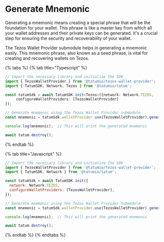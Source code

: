 # Generate Mnemonic

Generating a mnemonic means creating a special phrase that will be the foundation for your wallet. This phrase is like a master key from which all your wallet addresses and their private keys can be generated. It's a crucial step for ensuring the security and recoverability of your wallet.

The Tezos Wallet Provider submodule helps in generating a mnemonic easily. This mnemonic phrase, also known as a seed phrase, is vital for creating and recovering wallets on Tezos.

{% tabs %}
{% tab title="Typescript" %}
```typescript
// Import the necessary library and initialize the SDK
import { TezosWalletProvider } from '@tatumio/tezos-wallet-provider';
import { TatumSDK, Network, Tezos } from '@tatumio/tatum';

const tatumSdk = await TatumSDK.init<Tezos>({network: Network.TEZOS,
     configureWalletProviders: [TezosWalletProvider]
});

// Generate mnemonic using the Tezos Wallet Provider submodule
const mnemonic = tatumSdk.walletProvider.use(TezosWalletProvider).generateMnemonic();

console.log(mnemonic);  // This will print the generated mnemonic

await tatum.destroy();
```
{% endtab %}

{% tab title="Javascript" %}
```javascript
// Import the necessary library and initialize the SDK
import { TezosWalletProvider } from '@tatumio/tezos-wallet-provider';
import { TatumSDK, Network } from '@tatumio/tatum';

const tatumSdk = await TatumSDK.init({
  network: Network.TEZOS,
  configureWalletProviders: [TezosWalletProvider],
});

// Generate mnemonic using the Tezos Wallet Provider submodule
const mnemonic = tatumSdk.walletProvider.use(TezosWalletProvider).generateMnemonic();

console.log(mnemonic);  // This will print the generated mnemonic

await tatum.destroy();
```
{% endtab %}
{% endtabs %}
